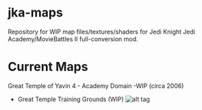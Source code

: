 # jka-maps
Repository for WIP map files/textures/shaders for Jedi Knight Jedi Academy/MovieBattles II full-conversion mod.

# Current Maps
Great Temple of Yavin 4 - Academy Domain -WIP (circa 2006)
  - Great Temple Training Grounds (WIP)
![alt tag](http://i117.photobucket.com/albums/o48/Immenor/Academy-Domain3.jpg)
